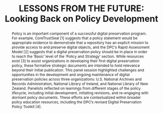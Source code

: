 ---
abstract: 'Policy is an important component of a successful digital preservation program.
  For example, CoreTrustSeal [1] suggests that a policy statement would be appropriate
  evidence to demonstrate that a repository has an explicit mission to provide access
  to and preserve digital objects, and the DPC’s Rapid Assessment Model [2] suggests
  that a digital preservation policy should be in place in order to reach the ‘Basic’
  level of the ‘Policy and Strategy’ section. While resources exist [3] to assist
  organizations in developing their first digital preservation policy, these formative
  strategic documents are intended to hold relevance beyond their initial publication.
  This panel session highlighted challenges and opportunities in the development and
  ongoing maintenance of digital preservation policies across three organizations:
  U.S. National Archives and Records Administration, National Library of Ireland,
  and National Library of New Zealand. Panelists reflected on learnings from different
  stages of the policy lifecycle, including initial development, initiating revisions,
  and re-engaging with dormant policy documents. These efforts are contextualized
  within broader policy education resources, including the DPC’s revised Digital Preservation
  Policy Toolkit [4].'
creators:
- England, Elizabeth
- Gengenbach, Martin
- McMeekin, Sharon
- Mitcham, Jenny
- O’Leary, Kieran
date: null
document_url: https://www.ideals.illinois.edu/items/128281/bitstreams/428927/data.pdf
grand_parent: iPRES
institutions: []
keywords:
- policy
- outreach
- documentation
- advocacy
landing_page_url: https://hdl.handle.net/2142/121077
language: eng
layout: publication
license: CC-BY 4.0 International
notes_url: null
parent: iPRES 2023
publication_type: paper
size: null
slides_url: https://hdl.handle.net/2142/121597
source_name: iPRES
title: 'LESSONS FROM THE FUTURE: Looking Back on Policy Development'
year: 2023
---